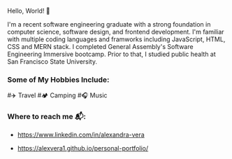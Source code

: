 
Hello, World! 👋

I'm a recent software engineering graduate with a strong foundation in computer science, software design, and frontend development. I'm familiar with multiple coding languages and framworks including JavaScript, HTML, CSS and MERN stack. I completed General Assembly's Software Engineering Immersive bootcamp. Prior to that, I studied public health at San Francisco State University.

### Some of My Hobbies Include: 
#✈️ Travel
#🏕 Camping
#🎧 Music



### Where to reach me 📬: 

- https://www.linkedin.com/in/alexandra-vera

- https://alexvera1.github.io/personal-portfolio/

<!---
alexvera1/alexvera1 is a ✨ special ✨ repository because its `README.md` (this file) appears on your GitHub profile.
You can click the Preview link to take a look at your changes.
--->
